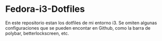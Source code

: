 # Fedora-i3-Dotfiles
En este repositorio estan los dotfiles de mi entorno i3. Se omiten algunas configuraciones que se pueden encontar en Github, como la barra de polybar, betterlockscreen, etc.
